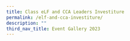 ```yaml
---
title: Class eLF and CCA Leaders Investiture
permalink: /elf-and-cca-investiture/
description: ""
third_nav_title: Event Gallery 2023
---
```

